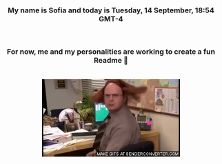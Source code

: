 


<div align="center">
<h3 >My name is Sofia and today is Tuesday, 14 September, 18:54 GMT-4</h3><br>
<h3 >For now, me and my personalities are working to create a fun Readme 👋
</h3><br>
<img src='img/dwight.gif' alt='working...'/>
</div>
